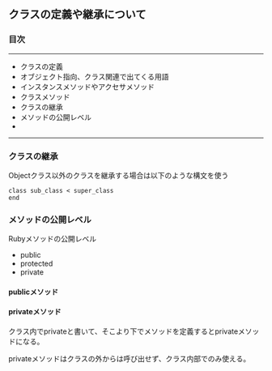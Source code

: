 ## クラスの定義や継承について

### 目次
---
- クラスの定義
- オブジェクト指向、クラス関連で出てくる用語
- インスタンスメソッドやアクセサメソッド
- クラスメソッド
- クラスの継承
- メソッドの公開レベル
- 

---


### クラスの継承
Objectクラス以外のクラスを継承する場合は以下のような構文を使う

```
class sub_class < super_class
end
```

### メソッドの公開レベル

Rubyメソッドの公開レベル
- public
- protected
- private

#### publicメソッド

#### privateメソッド

クラス内でprivateと書いて、そこより下でメソッドを定義するとprivateメソッドになる。

privateメソッドはクラスの外からは呼び出せず、クラス内部でのみ使える。
